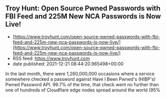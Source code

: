 ## Troy Hunt: Open Source Pwned Passwords with FBI Feed and 225M New NCA Passwords is Now Live!
 - [https://www.troyhunt.com/open-source-pwned-passwords-with-fbi-feed-and-225m-new-nca-passwords-is-now-live/](https://www.troyhunt.com/open-source-pwned-passwords-with-fbi-feed-and-225m-new-nca-passwords-is-now-live/)
 - RSS feed: https://www.troyhunt.com
 - date published: 2021-12-21 08:44:20.965498+00:00

In the last month, there were 1,260,000,000 occasions where a service somewhere checked a password against Have I Been Pwned's (HIBP's) Pwned Password API. 99.7% of the time, that check went no further than one of hundreds of Cloudflare edge nodes spread around the world (95%

